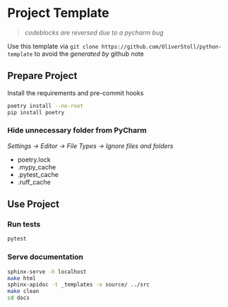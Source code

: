 # Project Template
>*codeblocks are reversed due to a pycharm bug*

Use this template via `git clone https://github.com/OliverStoll/python-template` to avoid the *generated by* github note

## Prepare Project
Install the requirements and pre-commit hooks 
```bash
poetry install --no-root
pip install poetry
```

### Hide unnecessary folder from PyCharm
*Settings -> Editor -> File Types -> Ignore files and folders*
- poetry.lock
- .mypy_cache
- .pytest_cache
- .ruff_cache

## Use Project

### Run tests
```bash
pytest
```

### Serve documentation
```bash
sphinx-serve -h localhost
make html
sphinx-apidoc -t _templates -o source/ ../src
make clean
cd docs
```
